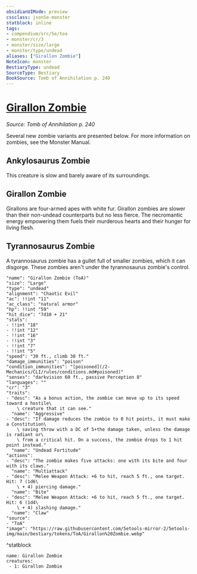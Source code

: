 ```yaml
---
obsidianUIMode: preview
cssclass: json5e-monster
statblock: inline
tags:
- compendium/src/5e/toa
- monster/cr/3
- monster/size/large
- monster/type/undead
aliases: ["Girallon Zombie"]
NoteIcon: monster
BestiaryType: undead
SourceType: Bestiary
BookSource: Tomb of Annihilation p. 240
---
```

# [Girallon Zombie](2-Mechanics/CLI/bestiary/undead/girallon-zombie-toa.md)
*Source: Tomb of Annihilation p. 240*  

Several new zombie variants are presented below. For more information on zombies, see the Monster Manual.

## Ankylosaurus Zombie

This creature is slow and barely aware of its surroundings.

## Girallon Zombie

Girallons are four-armed apes with white fur. Girallon zombies are slower than their non-undead counterparts but no less fierce. The necromantic energy empowering them fuels their murderous hearts and their hunger for living flesh.

## Tyrannosaurus Zombie

A tyrannosaurus zombie has a gullet full of smaller zombies, which it can disgorge. These zombies aren't under the tyrannosaurus zombie's control.

```statblock
"name": "Girallon Zombie (ToA)"
"size": "Large"
"type": "undead"
"alignment": "Chaotic Evil"
"ac": !!int "11"
"ac_class": "natural armor"
"hp": !!int "59"
"hit_dice": "7d10 + 21"
"stats":
- !!int "18"
- !!int "12"
- !!int "16"
- !!int "3"
- !!int "7"
- !!int "5"
"speed": "30 ft., climb 30 ft."
"damage_immunities": "poison"
"condition_immunities": "[poisoned](/2-Mechanics/CLI/rules/conditions.md#poisoned)"
"senses": "darkvision 60 ft., passive Perception 8"
"languages": ""
"cr": "3"
"traits":
- "desc": "As a bonus action, the zombie can move up to its speed toward a hostile\
    \ creature that it can see."
  "name": "Aggressive"
- "desc": "If damage reduces the zombie to 0 hit points, it must make a Constitution\
    \ saving throw with a DC of 5+the damage taken, unless the damage is radiant or\
    \ from a critical hit. On a success, the zombie drops to 1 hit point instead."
  "name": "Undead Fortitude"
"actions":
- "desc": "The zombie makes five attacks: one with its bite and four with its claws."
  "name": "Multiattack"
- "desc": "Melee Weapon Attack: +6 to hit, reach 5 ft., one target. Hit: 7 (1d6\
    \ + 4) piercing damage."
  "name": "Bite"
- "desc": "Melee Weapon Attack: +6 to hit, reach 5 ft., one target. Hit: 6 (1d4\
    \ + 4) slashing damage."
  "name": "Claw"
"source":
- "ToA"
"image": "https://raw.githubusercontent.com/5etools-mirror-2/5etools-img/main/bestiary/tokens/ToA/Girallon%20Zombie.webp"
```
^statblock

```encounter-table
name: Girallon Zombie
creatures:
 - 1: Girallon Zombie
```